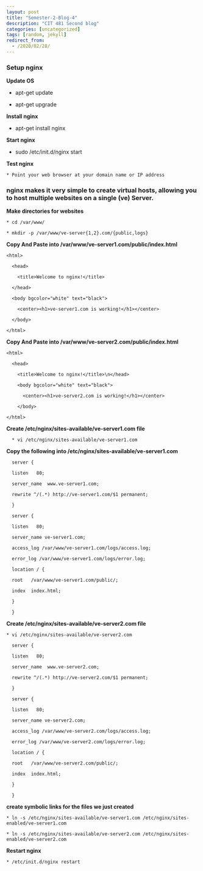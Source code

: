 ```yaml
---
layout: post
title: "Semester-2-Blog-4"
description: "CIT 481 Second blog"
categories: [uncategorized]
tags: [random, jekyll]
redirect_from:
  - /2020/02/28/
---
```


### Setup nginx


__Update OS__

  * apt-get update

  * apt-get upgrade

__Install nginx__

  * apt-get install nginx

__Start nginx__

  * sudo /etc/init.d/nginx start

__Test nginx__

    * Point your web browser at your domain name or IP address

###  nginx makes it very simple to create virtual hosts, allowing you to host multiple websites on a single (ve) Server. 

  __Make directories for websites__

    * cd /var/www/

    * mkdir -p /var/www/ve-server{1,2}.com/{public,logs}

  __Copy And Paste into /var/www/ve-server1.com/public/index.html__

    <html>

      <head>

        <title>Welcome to nginx!</title>

      </head>

      <body bgcolor="white" text="black">

        <center><h1>ve-server1.com is working!</h1></center>

      </body>

    </html>

  __Copy And Paste into /var/www/ve-server2.com/public/index.html__

    <html>
      
      <head>
          
        <title>Welcome to nginx!</title>\n</head>
          
        <body bgcolor="white" text="black">
        
          <center><h1>ve-server2.com is working!</h1></center>
          
        </body>
        
    </html>

  __Create /etc/nginx/sites-available/ve-server1.com file__

      * vi /etc/nginx/sites-available/ve-server1.com

  __Copy the following into /etc/nginx/sites-available/ve-server1.com__

      server {

      listen   80;

      server_name  www.ve-server1.com;

      rewrite ^/(.*) http://ve-server1.com/$1 permanent;

      }

      server {

      listen   80;

      server_name ve-server1.com;

      access_log /var/www/ve-server1.com/logs/access.log;

      error_log /var/www/ve-server1.com/logs/error.log;

      location / {

      root   /var/www/ve-server1.com/public/;

      index  index.html;

      }

      }

  __Create /etc/nginx/sites-available/ve-server2.com file__

    * vi /etc/nginx/sites-available/ve-server2.com

      server {

      listen   80;

      server_name  www.ve-server2.com;

      rewrite ^/(.*) http://ve-server2.com/$1 permanent;

      }

      server {

      listen   80;

      server_name ve-server2.com;

      access_log /var/www/ve-server2.com/logs/access.log;

      error_log /var/www/ve-server2.com/logs/error.log;

      location / {

      root   /var/www/ve-server2.com/public/;

      index  index.html;

      }

      }

  __create symbolic links for the files we just created__

    * ln -s /etc/nginx/sites-available/ve-server1.com /etc/nginx/sites-enabled/ve-server1.com

    * ln -s /etc/nginx/sites-available/ve-server2.com /etc/nginx/sites-enabled/ve-server2.com

  __Restart nginx__

    * /etc/init.d/nginx restart
   


